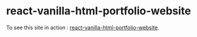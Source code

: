 # react-vanilla-html-portfolio-website

To see this site in action : [react-vanilla-html-portfolio-website](https://react-vanilla-html-portfolio-website.pages.dev/).
